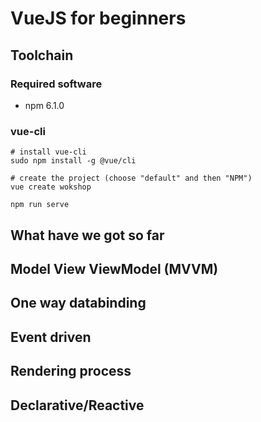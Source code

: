 # VueJS for beginners

## Toolchain
### Required software
- npm 6.1.0

### vue-cli
```
# install vue-cli
sudo npm install -g @vue/cli

# create the project (choose "default" and then "NPM")
vue create wokshop

npm run serve
```

## What have we got so far


## Model View ViewModel (MVVM)

## One way databinding

## Event driven

## Rendering process

## Declarative/Reactive


 